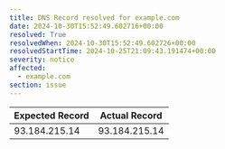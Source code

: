 ```yaml
---
title: DNS Record resolved for example.com
date: 2024-10-30T15:52:49.602716+00:00
resolved: True
resolvedWhen: 2024-10-30T15:52:49.602726+00:00
resolvedStartTime: 2024-10-25T21:09:43.191474+00:00
severity: notice
affected:
  - example.com
section: issue
---
```


| Expected Record  | Actual Record  |
|------------------|----------------|
| 93.184.215.14 | 93.184.215.14 |
